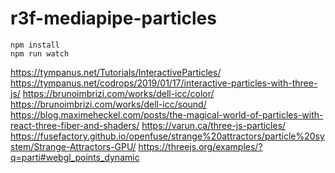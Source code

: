 # r3f-mediapipe-particles

```
npm install
npm run watch
```

https://tympanus.net/Tutorials/InteractiveParticles/
https://tympanus.net/codrops/2019/01/17/interactive-particles-with-three-js/
https://brunoimbrizi.com/works/dell-icc/color/
https://brunoimbrizi.com/works/dell-icc/sound/
https://blog.maximeheckel.com/posts/the-magical-world-of-particles-with-react-three-fiber-and-shaders/
https://varun.ca/three-js-particles/
https://fusefactory.github.io/openfuse/strange%20attractors/particle%20system/Strange-Attractors-GPU/
https://threejs.org/examples/?q=parti#webgl_points_dynamic
